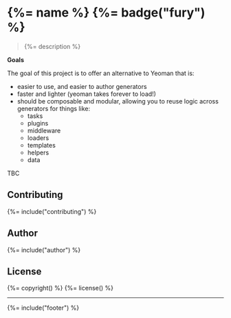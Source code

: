 # {%= name %} {%= badge("fury") %}

> {%= description %}

**Goals**

The goal of this project is to offer an alternative to Yeoman that is:

+ easier to use, and easier to author generators
+ faster and lighter (yeoman takes forever to load!)
+ should be composable and modular, allowing you to reuse logic across generators for things like:
  - tasks
  - plugins
  - middleware
  - loaders
  - templates
  - helpers
  - data

TBC

## Contributing
{%= include("contributing") %}

## Author
{%= include("author") %}

## License
{%= copyright() %}
{%= license() %}

***

{%= include("footer") %}
